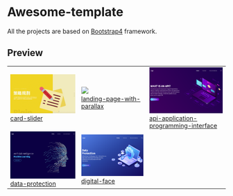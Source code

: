 # Awesome-template
All the projects are based on [Bootstrap4](http://startbootstrap.com/) framework.

## Preview

<table>
    <tbody>
        <tr>
            <td>
                <img src="card-slider/screenshot/demo.gif" width="300px"><br>
                <a href="https://andy6804tw.github.io/awesome-template/card-slider">card-slider</a>
            </td>
            <td>
                <img src="landing-page-with-parallax/screenshot/demo.gif" width="300px"><br>
                <a href="https://andy6804tw.github.io/awesome-template/landing-page-with-parallax">landing-page-with-parallax</a>
            </td>
            <td>
                <img src="api-application-programming-interface/screenshot/demo.png" width="300px"><br>
                <a href="https://andy6804tw.github.io/awesome-template/api-application-programming-interface">api-application-programming-interface</a>
            </td>
        </tr>
        <tr>
            <td>
                <img src="data-protection/screenshot/demo.png" width="300px"><br>
                <a href="https://andy6804tw.github.io/awesome-template/data-protection">data-protection</a>
             </td>
             <td>
                <img src="digital-face/screenshot/demo.png" width="300px"><br>
                <a href="https://andy6804tw.github.io/awesome-template/digital-face">digital-face</a>
             </td>
        </tr>
    </tbody>
</table>
